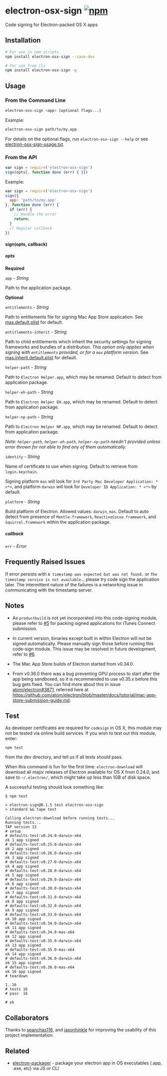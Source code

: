 # electron-osx-sign [![npm][npm_img]][npm_url]

Code signing for Electron-packed OS X apps

## Installation

```sh
# For use in npm scripts
npm install electron-osx-sign --save-dev
```

```sh
# For use from cli
npm install electron-osx-sign -g
```

## Usage

### From the Command Line

```sh
electron-osx-sign <app> [optional flags...]
```

Example:

```sh
electron-osx-sign path/to/my.app
```

For details on the optional flags, run `electron-osx-sign --help` or see [electron-osx-sign-usage.txt](https://github.com/sethlu/electron-sign/blob/master/bin/electron-osx-sign-usage.txt).

### From the API

```javascript
var sign = require('electron-osx-sign')
sign(opts[, function done (err) { }])
```

Example:

```javascript
var sign = require('electron-osx-sign')
sign({
  app: 'path/to/my.app'
}, function done (err) {
  if (err) {
    // Handle the error
    return;
  }
  // Regular callback
})
```

#### sign(opts, callback)

##### opts

**Required**

`app` - *String*

Path to the application package.

**Optional**

`entitlements` - *String*

Path to entitlements file for signing Mac App Store application.
See [mas.default.plist](https://github.com/sethlu/electron-sign/blob/master/mas.default.plist) for default.

`entitlements-inherit` - *String*

Path to child entitlements which inherit the security settings for signing frameworks and bundles of a distribution. *This option only applies when signing with `entitlements` provided, or for a `mas` platform version.*
See [mas.inherit.default.plist](https://github.com/sethlu/electron-sign/blob/master/mas.inherit.default.plist) for default.

`helper-path` - *String*

Path to `Electron Helper.app`, which may be renamed.
Default to detect from application package.

`helper-eh-path` - *String*

Path to `Electron Helper EH.app`, which may be renamed.
Default to detect from application package.

`helper-np-path` - *String*

Path to `Electron Helper NP.app`, which may be renamed.
Default to detect from application package.

*Note: `helper-path`, `helper-eh-path`, `helper-np-path` needn't provided unless error thrown for not able to find any of them automatically.*

`identity` - *String*

Name of certificate to use when signing.
Default to retrieve from `login.keychain`.

Signing platform `mas` will look for `3rd Party Mac Developer Application: * <*>`, and platform `darwin` will look for `Developer ID Application: * <*>` by default.

`platform` - *String*

Build platform of Electron.
Allowed values: `darwin`, `mas`.
Default to auto detect from presence of `Mantle.framework`, `ReactiveCocoa.framework`, and `Squirrel.framework` within the application package.

##### callback

`err` - *Error*

## Frequently Raised Issues

If error persists with `A timestamp was expected but was not found.` or `The timestamp service is not available.`, please try code sign the application later. The intermittent nature of the failures is a networking issue in communicating with the timestamp server.

## Notes

- As `productbuild` is not yet incorporated into this code-signing module, please refer to [#5](https://github.com/sethlu/electron-osx-sign/issues/5) for packing signed applications for iTunes Connect submission.

- In current version, binaries except built in within Electron will not be signed automatically. Please manually sign those before running this code-sign module. This issue may be resolved in future development, refer to [#6](https://github.com/sethlu/electron-osx-sign/issues/6).

- The Mac App Store builds of Electron started from v0.34.0.

- From v0.36.0 there was a bug preventing GPU process to start after the app being sandboxed, so it is recommended to use v0.35.x before this bug gets fixed. You can find more about this in issue [atom/electron#3871](https://github.com/atom/electron/issues/3871), referred here at https://github.com/atom/electron/blob/master/docs/tutorial/mac-app-store-submission-guide.md.

## Test

As developer certificates are required for `codesign` in OS X, this module may not be tested via online build services. If you wish to test out this module, enter:

```
npm test
```

from the dev directory, and tell us if all tests should pass.

When this command is fun for the first time: `electron-download` will download all major releases of Electron available for OS X from 0.24.0, and save to `~/.electron/`, which might take up less than 1GB of disk space.

A successful testing should look something like:

```
$ npm test

> electron-sign@0.1.5 test electron-osx-sign
> standard && tape test

Calling electron-download before running tests...
Running tests...
TAP version 13
# setup
# defaults-test:v0.24.0-darwin-x64
ok 1 app signed
# defaults-test:v0.25.0-darwin-x64
ok 2 app signed
# defaults-test:v0.26.0-darwin-x64
ok 3 app signed
# defaults-test:v0.27.0-darwin-x64
ok 4 app signed
# defaults-test:v0.28.0-darwin-x64
ok 5 app signed
# defaults-test:v0.29.0-darwin-x64
ok 6 app signed
# defaults-test:v0.30.0-darwin-x64
ok 7 app signed
# defaults-test:v0.31.0-darwin-x64
ok 8 app signed
# defaults-test:v0.32.0-darwin-x64
ok 9 app signed
# defaults-test:v0.33.0-darwin-x64
ok 10 app signed
# defaults-test:v0.34.0-darwin-x64
ok 11 app signed
# defaults-test:v0.34.0-mas-x64
ok 12 app signed
# defaults-test:v0.35.0-darwin-x64
ok 13 app signed
# defaults-test:v0.35.0-mas-x64
ok 14 app signed
# defaults-test:v0.36.0-darwin-x64
ok 15 app signed
# defaults-test:v0.36.0-mas-x64
ok 16 app signed
# teardown

1..16
# tests 16
# pass  16

# ok
```

## Collaborators

Thanks to [seanchas116](https://github.com/seanchas116), and [jasonhinkle](https://github.com/jasonhinkle) for improving the usability of this project implementation.

## Related

- [electron-packager](https://github.com/maxogden/electron-packager) - package your electron app in OS executables (.app, .exe, etc) via JS or CLI

[npm_img]: https://img.shields.io/npm/v/electron-osx-sign.svg
[npm_url]: https://npmjs.org/package/electron-osx-sign
